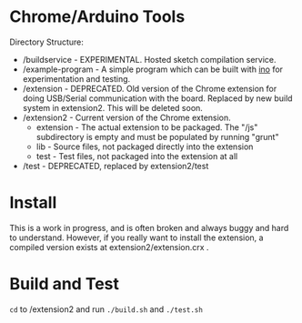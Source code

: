 Chrome/Arduino Tools
====================

Directory Structure:
- /buildservice - EXPERIMENTAL. Hosted sketch compilation service.
- /example-program - A simple program which can be built with [ino](http://inotool.org/) for experimentation and testing.
- /extension - DEPRECATED. Old version of the Chrome extension for doing USB/Serial communication with the board.  Replaced by new build system in extension2. This will be deleted soon.
- /extension2 - Current version of the Chrome extension.
  - extension - The actual extension to be packaged.  The "/js" subdirectory is empty and must be populated by running "grunt"
  - lib - Source files, not packaged directly into the extension
  - test - Test files, not packaged into the extension at all
- /test - DEPRECATED, replaced by extension2/test

Install
=======
This is a work in progress, and is often broken and always buggy and hard to understand.  However, if you really want to install the extension, a compiled version exists at extension2/extension.crx .

Build and Test
==============

`cd` to /extension2 and run `./build.sh` and `./test.sh`



